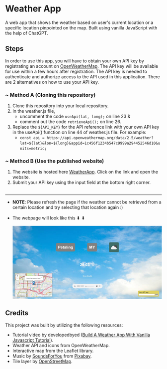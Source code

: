 # **Weather App**
A web app that shows the weather based on user's current location or a specific location pinpointed on the map. Built using vanilla JavaScript with the help of ChatGPT. 

## **Steps**
In order to use this app, you will have to obtain your own API key by registrating an account on [OpenWeatherMap](https://openweathermap.org/). The API key will be available for use within a few hours after registration. The API key is needed to authenticate and authorize access to the API used in this application. There are 2 alternatives on how to use your API key.

### ~ Method A  (Cloning this repository)
1. Clone this repository into your local repository.
2. In the weather.js file,
    - uncomment the code `useApi(lat, long);` on line 23 & 
    - comment out the code `retrieveApi();` on line 26.
3. Replace the `${API_KEY}` for the API reference link with your own API key in the useApi() function on line 44 of weather.js file. For example:
    - `const api = https://api.openweathermap.org/data/2.5/weather?lat=${lat}&lon=${long}&appid=1c456f1234b547c9999a294452546d10&units=metric;`

### ~ Method B  (Use the published website)
1. The website is hosted here [WeatherApp](https://waikittt.github.io/Weather-App/). Click on the link and open the website.
2. Submit your API key using the input field at the bottom right corner.
<br/><br/>

- - - 
- **NOTE**: Please refresh the page if the weather cannot be retrieved from a certain location and try selecting that location again :) <br/><br/>
- The webpage will look like this ⬇ ⬇ <br/><br/>
![image](./assets/page_example.jpg)


## **Credits**
This project was built by utilizing the following resources:

- Tutorial video by developedbyed ([Build A Weather App With Vanilla Javascript Tutorial](https://www.youtube.com/watch?v=wPElVpR1rwA)).
- Weather API and icons from OpenWeatherMap.
- Interactive map from the Leaflet library.
- Music by [SoundsForYou](https://pixabay.com/users/soundsforyou-4861230/?utm_source=link-attribution&amp;utm_medium=referral&amp;utm_campaign=music&amp;utm_content=114484) from [Pixabay](https://pixabay.com/music//?utm_source=link-attribution&amp;utm_medium=referral&amp;utm_campaign=music&amp;utm_content=114484).
- Tile layer by [OpenStreetMap](https://www.openstreetmap.org/copyright).


